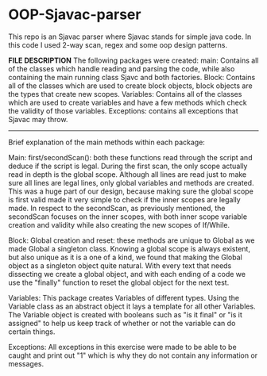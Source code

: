 # OOP-Sjavac-parser
This repo is an Sjavac parser where Sjavac stands for simple java code. In this code I used 2-way scan, regex and some oop design patterns.

**FILE DESCRIPTION**
 The following packages were created:
 main: Contains all of the classes which handle reading and parsing the code, while also containing the main running
 class Sjavc and both factories.
 Block: Contains all of the classes which are used to create block objects, block objects are the types that
 create new scopes.
 Variables: Contains all of the classes which are used to create variables and have a few methods which
 check the validity of those variables.
 Exceptions: contains all exceptions that Sjavac may throw.
___________________________________________________________
Brief explanation of the main methods within each package:

 Main:
 first/secondScan():
 both these functions read through the script and deduce if the script is legal.
 During the first scan, the only scope actually read in depth is the global scope. Although all lines are read
 just to make sure all lines are legal lines, only global variables and methods are created.
 This was a huge part of our design, because making sure the global scope is first valid made it very simple to check
 if the inner scopes are legally made.
 In respect to the secondScan, as previously mentioned, the secondScan focuses on the inner scopes, with both
 inner scope variable creation and validity while also creating the new scopes of If/While.

 Block:
 Global creation and reset:
 these methods are unique to Global as we made Global a singleton class. Knowing a global scope is always existent, but
 also unique as it is a one of a kind, we found that making the Global object as a singleton object quite natural.
 With every text that needs dissecting we create a global object, and with each ending of a code we use the "finally"
 function to reset the global object for the next test.

 Variables:
 This package creates Variables of different types. Using the Variable class as an abstract object it lays a template
 for all other Variables. The Variable object is created with booleans such as "is it final" or "is it assigned" to
 help us keep track of whether or not the variable can do certain things.

 Exceptions:
 All exceptions in this exercise were made to be able to be caught and print out "1" which is why they do not contain
 any information or messages.
